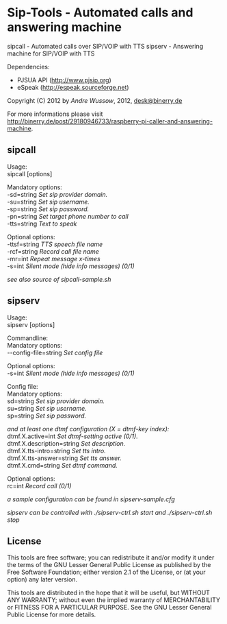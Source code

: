 Sip-Tools - Automated calls and answering machine
=================================================
sipcall - Automated calls over SIP/VOIP with TTS
sipserv - Answering machine for SIP/VOIP with TTS

Dependencies:
- PJSUA API (http://www.pjsip.org)
- eSpeak (http://espeak.sourceforge.net)

Copyright (C) 2012 by _Andre Wussow_, 2012, desk@binerry.de

For more informations please visit http://binerry.de/post/29180946733/raspberry-pi-caller-and-answering-machine.



sipcall
-------
Usage:   
  sipcall [options]   

Mandatory options:   
  -sd=string   _Set sip provider domain._   
  -su=string   _Set sip username._   
  -sp=string   _Set sip password._   
  -pn=string   _Set target phone number to call_   
  -tts=string  _Text to speak_   

Optional options:   
  -ttsf=string _TTS speech file name_   
  -rcf=string  _Record call file name_   
  -mr=int      _Repeat message x-times_   
  -s=int       _Silent mode (hide info messages) (0/1)_   
  
  
_see also source of sipcall-sample.sh_



sipserv
-------
Usage:   
  sipserv [options]   

Commandline:   
Mandatory options:   
  --config-file=string   _Set config file_   

Optional options:   
  -s=int       _Silent mode (hide info messages) (0/1)_   


Config file:   
Mandatory options:   
  sd=string   _Set sip provider domain._   
  su=string   _Set sip username._   
  sp=string   _Set sip password._   

 _and at least one dtmf configuration (X = dtmf-key index):_   
  dtmf.X.active=int           _Set dtmf-setting active (0/1)._   
  dtmf.X.description=string   _Set description._   
  dtmf.X.tts-intro=string     _Set tts intro._   
  dtmf.X.tts-answer=string    _Set tts answer._   
  dtmf.X.cmd=string           _Set dtmf command._   

Optional options:   
  rc=int      _Record call (0/1)_   


_a sample configuration can be found in sipserv-sample.cfg_
  
_sipserv can be controlled with ./sipserv-ctrl.sh start and ./sipserv-ctrl.sh stop_



License
-------
This tools are free software; you can redistribute it and/or
modify it under the terms of the GNU Lesser General Public
License as published by the Free Software Foundation; either
version 2.1 of the License, or (at your option) any later version.

This tools are distributed in the hope that it will be useful,
but WITHOUT ANY WARRANTY; without even the implied warranty of
MERCHANTABILITY or FITNESS FOR A PARTICULAR PURPOSE. See the GNU
Lesser General Public License for more details.
